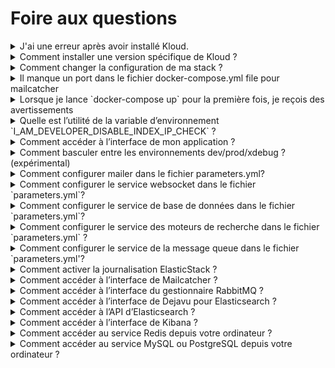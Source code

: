 Foire aux questions
===

<details>
<summary>J'ai une erreur après avoir installé Kloud.</summary>

```
line 1: Not: command not found
```

Vous devez essayer d'installer une autre version. 
</details>

<details>
<summary>Comment installer une version spécifique de Kloud ?</summary>

Les versions disponibles sont : 1.0, 1.1 et 1.2

Exemple pour 1.2.2

```
sudo curl -L -o /usr/local/bin/kloud https://github.com/kiboko-labs/kloud/releases/download/1.2.2/kloud.phar
sudo curl -L -o /usr/local/bin/kloud.pubkey https://github.com/kiboko-labs/kloud/releases/download/1.2.2/kloud.phar.pubkey
sudo chmod +x /usr/local/bin/kloud
```
</details>

<details>
<summary>Comment changer la configuration de ma stack ?</summary>

```
kloud stack:upgrade
```
</details>

<details>
<summary>Il manque un port dans le fichier docker-compose.yml file pour mailcatcher</summary>
Vous devez ajouter cette ligne :

``` 
mail:
    image: 'schickling/mailcatcher:latest'
    ports:
        - '${MAILCATCHER_PORT}:1080'
        - 'YOUR_PORT:1025'
    restart: on-failure
```
</details>
<details>
<summary>Lorsque je lance `docker-compose up` pour la première fois, je reçois des avertissements</summary>
Si vous avez ce genre de messages :

```
WARNING: The MAILCATCHER_PORT variable is not set. Defaulting to a blank string.
ERROR: The Compose file './docker-compose.yml' is invalid because:
services.mail.ports contains an invalid type, it should be a number, or an object
```

Ces avertissements et erreurs sont dus à des variables d’environnement manquantes, 
probablement parce que vous n’avez pas copié le fichier .env.dist 
dans un fichier `.env`, ou que vous avez simplement fait une `pile:upgrade` et que de nouvelles variables d’environnement sont nécessaires.
</details>
<details>
<summary>Quelle est l’utilité de la variable d’environnement `I_AM_DEVELOPER_DISABLE_INDEX_IP_CHECK` ?</summary>
Cette variable d’environnement est utilisée pour désactiver le contrôle IP dans le fichier `public/index_dev.php`.
Pour bénéficier de cette fonctionnalité, vous devrez appliquer le patch suivant : 

```patch
Index: public/index_dev.php
IDEA additional info:
Subsystem: com.intellij.openapi.diff.impl.patch.CharsetEP
<+>UTF-8
===================================================================
--- public/index_dev.php
+++ public/index_dev.php
@@ -13,9 +13,12 @@
 
 // This check prevents access to debug front controllers that are deployed by accident to production servers.
 // Feel free to remove this, extend it, or make something more sophisticated.
-if (isset($_SERVER['HTTP_CLIENT_IP'])
-    || isset($_SERVER['HTTP_X_FORWARDED_FOR'])
-    || !in_array(@$_SERVER['REMOTE_ADDR'], array('127.0.0.1', 'fe80::1', '::1'))
+if (!isset($_ENV['I_AM_DEVELOPER_DISABLE_INDEX_IP_CHECK'])
+    && (
+        isset($_SERVER['HTTP_CLIENT_IP'])
+        || isset($_SERVER['HTTP_X_FORWARDED_FOR'])
+        || !in_array(@$_SERVER['REMOTE_ADDR'], array('127.0.0.1', 'fe80::1', '::1'))
+    )
 ) {
     header('HTTP/1.0 403 Forbidden');
     exit('You are not allowed to access this file. Check '.basename(__FILE__).' for more information.');
```
</details>
<details>
<summary>Comment accéder à l’interface de mon application ?</summary>

L’interface de l’application est accessible via le port défini dans la variable d’environnement `HTTP_PORT`.
</details>
<details>
<summary>Comment basculer entre les environnements dev/prod/xdebug ? (expérimental)</summary>

Nous avons créé un [plugin Firefox/Chrome](https://github.com/kiboko-labs/kiboko-symfony-env) pour vous aider à passer d’un environnement à l’autre.

Cette extension est actuellement expérimentale et est limitée à [quelques noms de domaine](https://github.com/kiboko-labs/kiboko-symfony-env#supported-domains). Il peut répondre à vos besoins tels quels, mais sachez que vous devrez peut-être empaqueter manuellement l’extension si vous avez besoin d’autres noms de domaine.

![Capture of the plugin in action](https://github.com/kiboko-labs/kiboko-symfony-env/raw/master/screenshot.png)
</details>
<details>
<summary>Comment configurer mailer dans le fichier parameters.yml?</summary>

Les paramètres doivent être définis comme suit :

```yaml
parameters:
    mailer_transport: smtp
    mailer_host: mail
    mailer_port: 1025
    mailer_encryption: null
    mailer_user: null
    mailer_password: null
```

Notez que la variable `MAILER_PORT` n’est pas utilisée car ce port est celui de votre machine, pas celui d’un container dans la stack.
</details>

<details>
<summary>Comment configurer le service websocket dans le fichier `parameters.yml`?</summary>
Les paramètres doivent être définis comme suit sur Oro 4.1+ :

```yaml
parameters:
    websocket_bind_address: 0.0.0.0
    websocket_bind_port: 8080
    websocket_frontend_host: '*'
    websocket_frontend_port: '%env(WEBSOCKET_PORT)%'
    websocket_frontend_path: ''
    websocket_backend_host: '*'
    websocket_backend_port: '%env(WEBSOCKET_PORT)%'
    websocket_backend_path: ''
    websocket_backend_transport: tcp
    websocket_backend_ssl_context_options: {  }
```
Notez que la variable `WEBSOCKET_PORT` n’est pas utilisée car ce port est celui de votre machine, pas celui d’un container dans la stack.
</details>
<details>
<summary>Comment configurer le service de base de données dans le fichier `parameters.yml`?</summary>
Les paramètres doivent être définis comme suit sur Oro 4.1+ :

```yaml
parameters:
    database_driver: pdo_pgsql
    database_host: sql
    database_port: null
    database_name: '%env(DATABASE_NAME)%'
    database_user: '%env(DATABASE_USER)%'
    database_password: '%env(DATABASE_PASS)%'
    database_driver_options: {  }
```

Notez que la variable `DATABASE_PORT` n’est pas utilisée car ce port est celui de votre machine, pas celui d’un container dans la stack.
</details>
<details>
<summary>Comment configurer le service des moteurs de recherche dans le fichier `parameters.yml` ?</summary>
Les paramètres doivent être définis comme suit :

```yaml
parameters:
    search_engine_name: elastic_search
    search_engine_host: elasticsearch
    search_engine_port: null
    search_engine_index_prefix: oro_search
    search_engine_username: null
    search_engine_password: null
    search_engine_ssl_verification: null
    search_engine_ssl_cert: null
    search_engine_ssl_cert_password: null
    search_engine_ssl_key: null
    search_engine_ssl_key_password: null
    website_search_engine_index_prefix: oro_website_search
```

Notez que la variable `ELASTICSEARCH_PORT` n’est pas utilisée car ce port est celui de votre machine, pas celui d’un container dans la stack.
</details>
<details>
<summary>Comment configurer le service de la message queue dans le fichier `parameters.yml'?</summary>
Les paramètres doivent être définis comme suit :

```yaml
parameters:
    message_queue_transport: amqp
    message_queue_transport_config:
        host: amqp
        port: '5672'
        user: '%env(RABBITMQ_USER)%'
        password: '%env(RABBITMQ_PASSWORD)%'
        vhost: /
```

Notez que la variable `ELASTICSEARCH_PORT` n’est pas utilisée car ce port est celui de votre machine, pas celui d’un container dans la stack.
</details>
<details>
<summary>Comment activer la journalisation ElasticStack ?</summary>
Pour intégrer ElasticStack dans votre configuration monolog, vous devrez modifier votre fichier `config/config_dev.yml`, par exemple :

```yaml
services:
    monolog.formatters.logstash:
        class: Monolog\Formatter\LogstashFormatter
        arguments:
            $applicationName: 'your application'
monolog:
    handlers:
        logstash:
            type: socket
            connection_string: 'tcp://logstash:5044'
            level: debug
            formatter: monolog.formatters.logstash
            persistent: true
            connection_timeout: 5
```
</details>
<details>
<summary>Comment accéder à l’interface de Mailcatcher ?</summary>

L’interface Mailcatcher est accessible via le port `MAILCATCHER_PORT` défini dans les variables d’environnement.
</details>
<details>
<summary>Comment accéder à l’interface du gestionnaire RabbitMQ ?</summary>

L’interface du gestionnaire RabbitMQ est accessible par le port `RABBITMQ_PORT` défini dans les variables d'environement.
</details>
<details>
<summary>Comment accéder à l’interface de Dejavu pour Elasticsearch ?</summary>

L’interface Dejavu est accessible via le port `DEJAVU_PORT` défini dans les variables d’environnement.

De plus, la variable `ELASTICSEARCH_PORT` doit être défini afin de rendre l'API d'Elasticsearch accessible depuis votre ordinateur.
</details>
<details>
<summary>Comment accéder à l’API d’Elasticsearch ?</summary>

L'API d'Elasticsearch est accessible via le port `ELASTICSEARCH_PORT` défini dans les variables d’environnement.
</details>
<details>
<summary>Comment accéder à l’interface de Kibana ?</summary>

L'Interface Kibana est accessible via le port `KIBANA_PORT` défini dans les variables d’environnement.
</details>
<details>
<summary>Comment accéder au service Redis depuis votre ordinateur ?</summary>

Le service Redis est accessible via le port `REDIS_PORT` défini dans les variables d’environnement.
</details>
<details>
<summary>Comment accéder au service MySQL ou PostgreSQL depuis votre ordinateur ?</summary>

Le service MySQL ou PostgreSQL est accessible via le port `DATABASE_PORT` défini dans les variables d’environnement.
</details>